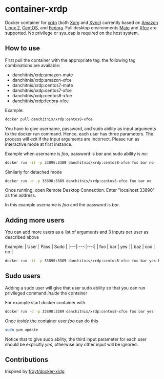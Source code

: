 # container-xrdp

Docker container for [xrdp](http://xrdp.org/) (both [Xorg](https://github.com/neutrinolabs/xorgxrdp) and [Xvnc](https://tigervnc.org/)) currently based on [Amazon Linux 2](https://aws.amazon.com/amazon-linux-2/), [CentOS](https://www.centos.org/), and [Fedora](https://getfedora.org/). Full desktop environments [Mate](https://mate-desktop.org/) and [Xfce](https://www.xfce.org/) are supported. No privilege or sys_cap is required on the host system.

## How to use

First pull the container with the appropriate tag. the following tag combinations are available:

- danchitnis/xrdp:amazon-mate
- danchitnis/xrdp:amazon-xfce
- danchitnis/xrdp:centos7-mate
- danchitnis/xrdp:centos7-xfce
- danchitnis/xrdp:centos8-xfce
- danchitnis/xrdp:fedora-xfce

Example:

```bash
docker pull danchitnis/xrdp:centos8-xfce
```

You have to give username, password, and sudo ability as input arguments to the docker run command. Hence, each user has three parameters. The process will exit if the input arguments are incorrect. Please run as interactive mode at first instance.

Example when username is _foo_, password is _bar_ and sudo ability is _no_:

```bash
docker run -it -p 33890:3389 danchitnis/xrdp:centos8-xfce foo bar no
```

Similarly for detached mode

```bash
docker run -d -p 33890:3389 danchitnis/xrdp:centos8-xfce foo bar no
```

Once running, open Remote Desktop Connection. Enter "localhost:33890" as the address.

In this example username is _foo_ and the password is _bar_.

## Adding more users

You can add more users as a list of arguments and 3 inputs per user as described above

Example:
| User | Pass | Sudo |
|---|:---:|---:|
| foo | bar | yes |
| baz | cox | no |

```bash
docker run -it -p 33890:3389 danchitnis/xrdp:centos8-xfce foo bar yes baz qux no
```

## Sudo users

Adding a sudo user will give that user sudo ability so that you can run privileged command _inside_ the container

For example start docker container with

```bash
docker run -d -p 33890:3389 danchitnis/xrdp:centos8-xfce foo bar yes
```

Once _inside_ the container user _foo_ can do this

```bash
sudo yum update
```

Notice that to give sudo ability, the third input parameter for each user should be explicitly _yes_, otherwise any other input will be ignored.

## Contributions

Inspired by [frxyt/docker-xrdp](https://github.com/frxyt/docker-xrdp)
